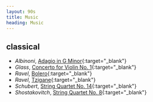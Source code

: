 ```yaml
---
layout: 90s
title: Music
heading: Music
---
```


## classical

- *Albinoni*, [Adagio in G Minor][ce]{:target="_blank"}
- *Glass*, [Concerto for Violin No. 1][ca]{:target="_blank"}
- *Ravel*, [Bolero][cb]{:target="_blank"}
- *Ravel*, [Tzigane][cf]{:target="_blank"}
- *Schubert*, [String Quartet No. 14][cd]{:target="_blank"}
- *Shostakovitch*, [String Quartet No. 8][cc]{:target="_blank"}

[ca]: https://www.youtube.com/watch?v=rM2KLeoRBGo
[cb]: https://www.youtube.com/watch?v=mhhkGyJ092E
[cc]: https://www.youtube.com/watch?v=41HIXtBElH4
[cd]: https://www.youtube.com/watch?v=otdayisyIiM
[ce]: https://www.youtube.com/watch?v=_eLU5W1vc8Y
[cf]: https://www.youtube.com/watch?v=w0ObgSKBqTQ
